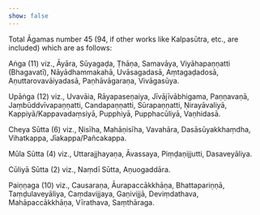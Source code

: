 ```yaml
---
show: false
---
```


Total Āgamas number 45 (94, if other works like Kalpasūtra, etc., are included) which are as follows:

Aṅga (11) viz., Āyāra, Sūyagaḍa, Ṭhāṇa, Samavāya, Viyāhapaṇṇatti (Bhagavatī), Nāyādhammakahā, Uvāsagadasā, Aṃtagaḍadosā, Aṇuttarovavāiyadasā, Paṇhāvāgaraṇa, Vivāgasūya.

Upāṅga (12) viz., Uvavāia, Rāyapaseṇaiya, Jīvājīvābhigama, Paṇṇavaṇā, Jaṃbūddvīvapaṇṇatti, Candapaṇṇatti, Sūrapaṇṇatti, Ṇirayāvaliyā, Kappiyā/Kappavadaṃsiyā, Pupphiyā, Pupphacūliyā, Vaṇhidasā.

Cheya Sūtta (6) viz., Ṇisīha, Mahāṇisīha, Vavahāra, Dasāsūyakkhaṃdha, Vihatkappa, Jīakappa/Pañcakappa.

Mūla Sūtta (4) viz., Uttarajjhayaṇa, Āvassaya, Piṃḍaṇijjutti, Dasaveyāliya.

Cūliyā Sūtta (2) viz., Naṃdī Sūtta, Aṇuogaddāra.

Paiṇṇaga (10) viz., Causaraṇa, Āurapaccākkhāṇa, Bhattapariṇṇā, Taṃḍulaveyāliya, Caṃdavijjaya, Gaṇivijjā, Deviṃdathava, Mahāpaccākkhāṇa, Vīrathava, Saṃthāraga.
